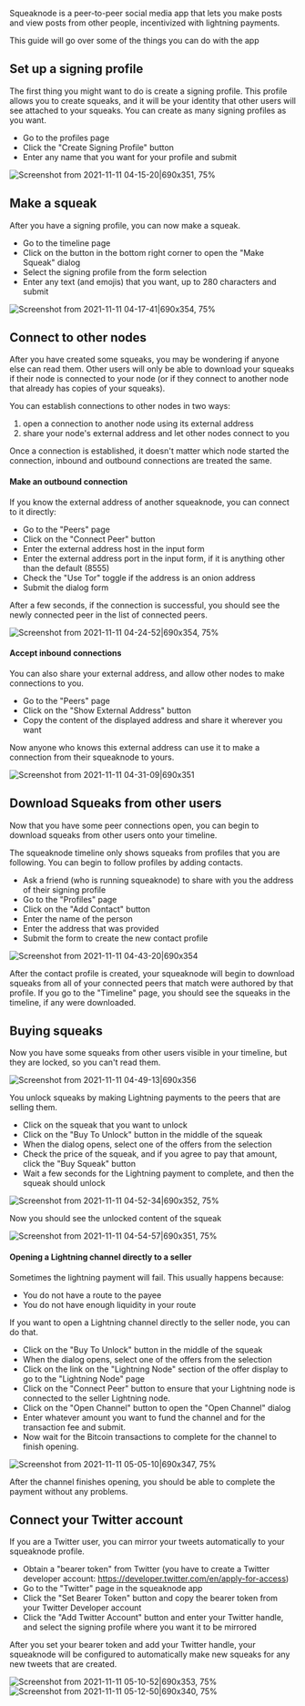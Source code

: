 Squeaknode is a peer-to-peer social media app that lets you make posts and view posts from other people, incentivized with lightning payments.

This guide will go over some of the things you can do with the app 

## Set up a signing profile
The first thing you might want to do is create a signing profile. This profile allows you to create squeaks, and it will be your identity that other users will see attached to your squeaks. You can create as many signing profiles as you want.

- Go to the profiles page
- Click the "Create Signing Profile" button
- Enter any name that you want for your profile and submit

![Screenshot from 2021-11-11 04-15-20|690x351, 75%](images/4dcbe92e41f407b37d5b3b850d0132ecbd2a2846.png)

## Make a squeak
After you have a signing profile, you can now make a squeak.

- Go to the timeline page 
- Click on the button in the bottom right corner to open the "Make Squeak" dialog
- Select the signing profile from the form selection
- Enter any text (and emojis) that you want, up to 280 characters and submit

![Screenshot from 2021-11-11 04-17-41|690x354, 75%](images/e8f76e492d36a8313a7a5734c7ad25214075a0d9.png)

## Connect to other nodes
After you have created some squeaks, you may be wondering if anyone else can read them. Other users will only be able to download your squeaks if their node is connected to your node (or if they connect to another node that already has copies of your squeaks).

You can establish connections to other nodes in two ways:
1) open a connection to another node using its external address
2) share your node's external address and let other nodes connect to you

Once a connection is established, it doesn't matter which node started the connection, inbound and outbound connections are treated the same.

#### Make an outbound connection
If you know the external address of another squeaknode, you can connect to it directly:

- Go to the "Peers" page
- Click on the "Connect Peer" button
- Enter the external address host in the input form
- Enter the external address port in the input form, if it is anything other than the default (8555)
- Check the "Use Tor" toggle if the address is an onion address
- Submit the dialog form

After a few seconds, if the connection is successful, you should see the newly connected peer in the list of connected peers.

![Screenshot from 2021-11-11 04-24-52|690x354, 75%](images/268bc4e9f8e10d26e1f6d2516c3d349b256eddfb.png)

#### Accept inbound connections
You can also share your external address, and allow other nodes to make connections to you.

- Go to the "Peers" page
- Click on the "Show External Address" button
- Copy the content of the displayed address and share it wherever you want

Now anyone who knows this external address can use it to make a connection from their squeaknode to yours.

![Screenshot from 2021-11-11 04-31-09|690x351](images/6f3fa0563c88917bf4f48522225893e5c1135030.png)

## Download Squeaks from other users
Now that you have some peer connections open, you can begin to download squeaks from other users onto your timeline.

The squeaknode timeline only shows squeaks from profiles that you are following. You can begin to follow profiles by adding contacts.

- Ask a friend (who is running squeaknode) to share with you the address of their signing profile
- Go to the "Profiles" page
- Click on the "Add Contact" button
- Enter the name of the person
- Enter the address that was provided
- Submit the form to create the new contact profile

![Screenshot from 2021-11-11 04-43-20|690x354](images/b02a93fb2c516c043f645f72ed87ef44fb445a5a.png)

After the contact profile is created, your squeaknode will begin to download squeaks from all of your connected peers that match were authored by that profile. If you go to the "Timeline" page, you should see the squeaks in the timeline, if any were downloaded.

## Buying squeaks
Now you have some squeaks from other users visible in your timeline, but they are locked, so you can't read them.

![Screenshot from 2021-11-11 04-49-13|690x356](images/2e1de521f24d4e60a43bb273ffd7242c02169979.png)

You unlock squeaks by making Lightning payments to the peers that are selling them.

- Click on the squeak that you want to unlock
- Click on the "Buy To Unlock" button in the middle of the squeak
- When the dialog opens, select one of the offers from the selection
- Check the price of the squeak, and if you agree to pay that amount, click the "Buy Squeak" button
- Wait a few seconds for the Lightning payment to complete, and then the squeak should unlock

![Screenshot from 2021-11-11 04-52-34|690x352, 75%](images/e9b0aa6079af9788e680dcd94939feec837b1ef3.png)

Now you should see the unlocked content of the squeak

![Screenshot from 2021-11-11 04-54-57|690x351, 75%](images/148406198d39ba350074c2d64837e7a22c8bef66.png)

#### Opening a Lightning channel directly to a seller
Sometimes the lightning payment will fail. This usually happens because:
- You do not have a route to the payee
- You do not have enough liquidity in your route

If you want to open a Lightning channel directly to the seller node, you can do that.

- Click on the "Buy To Unlock" button in the middle of the squeak
- When the dialog opens, select one of the offers from the selection
- Click on the link on the "Lightning Node" section of the offer display to go to the "Lightning Node" page
- Click on the "Connect Peer" button to ensure that your Lightning node is connected to the seller Lightning node.
- Click on the "Open Channel" button to open the "Open Channel" dialog
- Enter whatever amount you want to fund the channel and for the transaction fee and submit.
- Now wait for the Bitcoin transactions to complete for the channel to finish opening.

![Screenshot from 2021-11-11 05-05-10|690x347, 75%](images/5b19df1dcf5047cbce2e12dc44b05b9c35d6d932.png)

After the channel finishes opening, you should be able to complete the payment without any problems.

## Connect your Twitter account
If you are a Twitter user, you can mirror your tweets automatically to your squeaknode profile.

- Obtain a "bearer token" from Twitter (you have to create a Twitter developer account: https://developer.twitter.com/en/apply-for-access)
- Go to the "Twitter" page in the squeaknode app
- Click the "Set Bearer Token" button and copy the bearer token from your Twitter Developer account
- Click the "Add Twitter Account" button and enter your Twitter handle, and select the signing profile where you want it to be mirrored

After you set your bearer token and add your Twitter handle, your squeaknode will be configured to automatically make new squeaks for any new tweets that are created.

![Screenshot from 2021-11-11 05-10-52|690x353, 75%](images/2730a2c5e8874a74e70a8ab72879ae2f8989f4b5.png)
![Screenshot from 2021-11-11 05-12-50|690x340, 75%](images/1c67321847551a6e852d976f1acae3e225e161a7.png)
